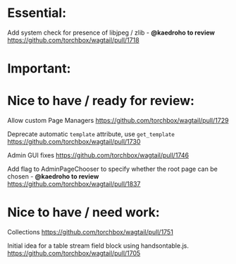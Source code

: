 Essential:
==========

Add system check for presence of libjpeg / zlib - **@kaedroho to review**
https://github.com/torchbox/wagtail/pull/1718

Important:
==========

Nice to have / ready for review:
================================

Allow custom Page Managers
https://github.com/torchbox/wagtail/pull/1729

Deprecate automatic `template` attribute, use `get_template`
https://github.com/torchbox/wagtail/pull/1730

Admin GUI fixes
https://github.com/torchbox/wagtail/pull/1746

Add flag to AdminPageChooser to specify whether the root page can be chosen - **@kaedroho to review**
https://github.com/torchbox/wagtail/pull/1837

Nice to have / need work:
=========================

Collections
https://github.com/torchbox/wagtail/pull/1751

Initial idea for a table stream field block using handsontable.js.
https://github.com/torchbox/wagtail/pull/1705